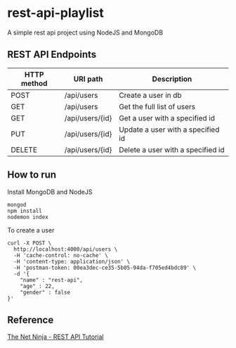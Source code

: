 # rest-api-playlist

A simple rest api project using NodeJS and MongoDB

## REST API Endpoints

| HTTP method  | URI path | Description |
| ------------- | ------------- |  ------------- |
| POST  | /api/users  | Create a user in db |
| GET  | /api/users  | Get the full list of users |
| GET  | /api/users/{id} | Get a user with a specified id |
| PUT  | /api/users/{id} | Update a user with a specified id |
| DELETE  | /api/users/{id} | Delete a user with a specified id  |

## How to run

Install MongoDB and NodeJS

```
mongod
npm install
nodemon index
```

To create a user

```
curl -X POST \
  http://localhost:4000/api/users \
  -H 'cache-control: no-cache' \
  -H 'content-type: application/json' \
  -H 'postman-token: 00ea3dec-ce35-5b05-94da-f705ed4bdc89' \
  -d '{
	"name" : "rest-api",
	"age" : 22,
	"gender" : false
}'
```

## Reference

[The Net Ninja - REST API Tutorial](https://www.youtube.com/watch?v=BRdcRFvuqsE&list=PL4cUxeGkcC9jBcybHMTIia56aV21o2cZ8)

